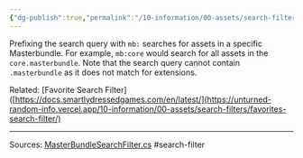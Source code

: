 ```yaml
---
{"dg-publish":true,"permalink":"/10-information/00-assets/search-filters/masterbundle-search-filter/","created":"2024-06-30T19:27:40.610+07:00","updated":"2024-06-30T19:50:26.820+07:00"}
---
```


Prefixing the search query with `mb:` searches for assets in a specific Masterbundle. For example, `mb:core` would search for all assets in the `core.masterbundle`. Note that the search query cannot contain `.masterbundle` as it does not match for extensions.

Related:
[Favorite Search Filter]([https://docs.smartlydressedgames.com/en/latest/](https://unturned-random-info.vercel.app/10-information/00-assets/search-filters/favorites-search-filter/) 

---
Sources:
[MasterBundleSearchFilter.cs](https://github.com/Unturned-Datamining/Unturned-Datamining/blob/8d16423d590bc3a32d50bb31dce671d2b4852547/Assembly-CSharp/SDG.Unturned/MasterBundleSearchFilter.cs#L12) 
#search-filter